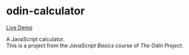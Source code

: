 # odin-calculator
[Live Demo](https://kosmik7.github.io/odin-calculator/)

A JavaScript calculator.\
This is a project from the <em>JavaScript Basics</em> course of <em>The Odin Project</em>.
